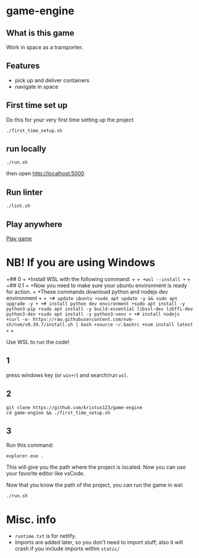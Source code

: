 # game-engine

## What is this game

Work in space as a transporter.

## Features

-   pick up and deliver containers
-   navigate in space

## First time set up

Do this for your very first time setting up the project

```
./first_time_setup.sh
```

## run locally

```
./run.sh
```

then open [http://localhost:5000]()

## Run linter

```
./lint.sh
```

## Play anywhere

[Play game](https://romskip.netlify.app/)


# NB! If you are using Windows


+## 0
+
+Install WSL with the following command:
+
+```
+wsl --install
+```
+
+## 0.1
+
+Now you need to make sure your ubuntu environment is ready for action.
+
+These commands download python and nodejs dev environment
+
+```
+# update ubuntu
+sudo apt update -y && sudo apt upgrade -y
+
+# install python dev environment
+sudo apt install -y python3-pip
+sudo apt install -y build-essential libssl-dev libffi-dev python3-dev
+sudo apt install -y python3-venv
+
+# install nodejs
+curl -o- https://raw.githubusercontent.com/nvm-sh/nvm/v0.39.7/install.sh | bash
+source ~/.bashrc
+nvm install latest
+```
+















Use WSL to run the code!

## 1

press windows key (or `win+r`)  and search/run `wsl`.

## 2

```
git clone https://github.com/kristus123/game-engine
cd game-engine && ./first_time_setup.sh
```

## 3

Run this command:

```
explorer.exe .
```

This will give you the path where the project is located. Now you can use your favorite editor like vsCode.

Now that you know the path of the project, you can run the game in wsl:

```
./run.sh
```

# Misc. info

- `runtime.txt` is for netlify.
- Imports are added later, so you don't need to import stuff; also it will crash if you include imports within `static/`

